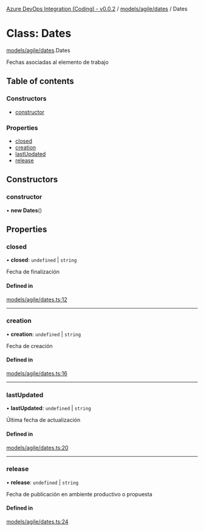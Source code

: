[Azure DevOps Integration (Coding) - v0.0.2](../README.md) / [models/agile/dates](../modules/models_agile_dates.md) / Dates

# Class: Dates

[models/agile/dates](../modules/models_agile_dates.md).Dates

Fechas asociadas al elemento de trabajo

## Table of contents

### Constructors

- [constructor](models_agile_dates.Dates.md#constructor)

### Properties

- [closed](models_agile_dates.Dates.md#closed)
- [creation](models_agile_dates.Dates.md#creation)
- [lastUpdated](models_agile_dates.Dates.md#lastupdated)
- [release](models_agile_dates.Dates.md#release)

## Constructors

### constructor

• **new Dates**()

## Properties

### closed

• **closed**: `undefined` \| `string`

Fecha de finalización

#### Defined in

[models/agile/dates.ts:12](https://github.com/jeysgar1/azure-devops-api-kms/blob/c1ba83d/src/models/agile/dates.ts#L12)

___

### creation

• **creation**: `undefined` \| `string`

Fecha de creación

#### Defined in

[models/agile/dates.ts:16](https://github.com/jeysgar1/azure-devops-api-kms/blob/c1ba83d/src/models/agile/dates.ts#L16)

___

### lastUpdated

• **lastUpdated**: `undefined` \| `string`

Última fecha de actualización

#### Defined in

[models/agile/dates.ts:20](https://github.com/jeysgar1/azure-devops-api-kms/blob/c1ba83d/src/models/agile/dates.ts#L20)

___

### release

• **release**: `undefined` \| `string`

Fecha de publicación en ambiente productivo o propuesta

#### Defined in

[models/agile/dates.ts:24](https://github.com/jeysgar1/azure-devops-api-kms/blob/c1ba83d/src/models/agile/dates.ts#L24)
